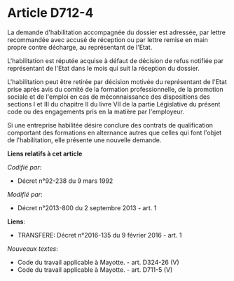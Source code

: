 # Article D712-4

La demande d'habilitation accompagnée du dossier est adressée, par lettre recommandée avec accusé de réception ou par lettre
remise en main propre contre décharge, au représentant de l'Etat.

L'habilitation est réputée acquise à défaut de décision de refus notifiée par représentant de l'Etat dans le mois qui suit la
réception du dossier.

L'habilitation peut être retirée par décision motivée du représentant de l'Etat prise après avis du comité de la formation
professionnelle, de la promotion sociale et de l'emploi en cas de méconnaissance des dispositions des sections I et III du
chapitre II du livre VII de la partie Législative du présent code ou des engagements pris en la matière par l'employeur.

Si une entreprise habilitée désire conclure des contrats de qualification comportant des formations en alternance autres que
celles qui font l'objet de l'habilitation, elle présente une nouvelle demande.

**Liens relatifs à cet article**

_Codifié par_:

  - Décret n°92-238 du 9 mars 1992

_Modifié par_:

  - Décret n°2013-800 du 2 septembre 2013 - art. 1

**Liens**:

  - TRANSFERE: Décret n°2016-135 du 9 février 2016 - art. 1

_Nouveaux textes_:

  - Code du travail applicable à Mayotte. - art. D324-26 (V)
  - Code du travail applicable à Mayotte. - art. D711-5 (V)
